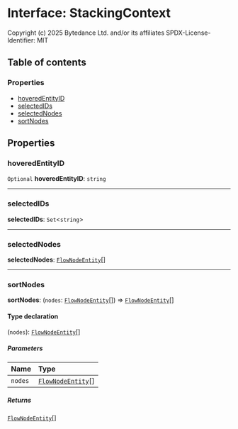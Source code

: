 # Interface: StackingContext

Copyright (c) 2025 Bytedance Ltd. and/or its affiliates
SPDX-License-Identifier: MIT

## Table of contents

### Properties

* [hoveredEntityID](/auto-docs/free-layout-editor/interfaces/StackingContext.md#hoveredentityid)
* [selectedIDs](/auto-docs/free-layout-editor/interfaces/StackingContext.md#selectedids)
* [selectedNodes](/auto-docs/free-layout-editor/interfaces/StackingContext.md#selectednodes)
* [sortNodes](/auto-docs/free-layout-editor/interfaces/StackingContext.md#sortnodes)

## Properties

### hoveredEntityID

`Optional` **hoveredEntityID**: `string`

***

### selectedIDs

**selectedIDs**: `Set`<`string`>

***

### selectedNodes

**selectedNodes**: [`FlowNodeEntity`](/auto-docs/free-layout-editor/classes/FlowNodeEntity-1.md)\[]

***

### sortNodes

**sortNodes**: (`nodes`: [`FlowNodeEntity`](/auto-docs/free-layout-editor/classes/FlowNodeEntity-1.md)\[]) => [`FlowNodeEntity`](/auto-docs/free-layout-editor/classes/FlowNodeEntity-1.md)\[]

#### Type declaration

(`nodes`): [`FlowNodeEntity`](/auto-docs/free-layout-editor/classes/FlowNodeEntity-1.md)\[]

##### Parameters

| Name | Type |
| :------ | :------ |
| `nodes` | [`FlowNodeEntity`](/auto-docs/free-layout-editor/classes/FlowNodeEntity-1.md)\[] |

##### Returns

[`FlowNodeEntity`](/auto-docs/free-layout-editor/classes/FlowNodeEntity-1.md)\[]
